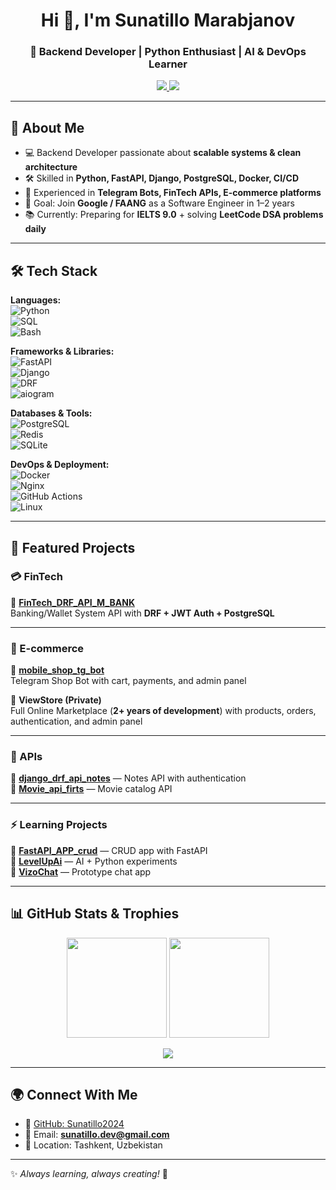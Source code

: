 <!-- Banner -->
<h1 align="center">Hi 👋, I'm Sunatillo Marabjanov</h1>
<h3 align="center">🚀 Backend Developer | Python Enthusiast | AI & DevOps Learner</h3>

<p align="center">
  <a href="https://github.com/Sunatillo2024">
    <img src="https://img.shields.io/badge/GitHub-Sunatillo2024-black?style=for-the-badge&logo=github" />
  </a>
  <a href="mailto:sunatillo.dev@gmail.com">
    <img src="https://img.shields.io/badge/Email-Contact-red?style=for-the-badge&logo=gmail" />
  </a>
</p>

---

## 🌟 About Me
- 💻 Backend Developer passionate about **scalable systems & clean architecture**  
- 🛠 Skilled in **Python, FastAPI, Django, PostgreSQL, Docker, CI/CD**  
- 🤖 Experienced in **Telegram Bots, FinTech APIs, E-commerce platforms**  
- 🚀 Goal: Join **Google / FAANG** as a Software Engineer in 1–2 years  
- 📚 Currently: Preparing for **IELTS 9.0** + solving **LeetCode DSA problems daily**  

---

## 🛠 Tech Stack

**Languages:**  
![Python](https://img.shields.io/badge/Python-3776AB?style=for-the-badge&logo=python&logoColor=white)  
![SQL](https://img.shields.io/badge/SQL-025E8C?style=for-the-badge&logo=postgresql&logoColor=white)  
![Bash](https://img.shields.io/badge/Bash-4EAA25?style=for-the-badge&logo=gnubash&logoColor=white)  

**Frameworks & Libraries:**  
![FastAPI](https://img.shields.io/badge/FastAPI-009688?style=for-the-badge&logo=fastapi&logoColor=white)  
![Django](https://img.shields.io/badge/Django-092E20?style=for-the-badge&logo=django&logoColor=white)  
![DRF](https://img.shields.io/badge/DRF-009688?style=for-the-badge&logo=django&logoColor=white)  
![aiogram](https://img.shields.io/badge/aiogram-2CA5E0?style=for-the-badge&logo=telegram&logoColor=white)  

**Databases & Tools:**  
![PostgreSQL](https://img.shields.io/badge/PostgreSQL-316192?style=for-the-badge&logo=postgresql&logoColor=white)  
![Redis](https://img.shields.io/badge/Redis-DC382D?style=for-the-badge&logo=redis&logoColor=white)  
![SQLite](https://img.shields.io/badge/SQLite-003B57?style=for-the-badge&logo=sqlite&logoColor=white)  

**DevOps & Deployment:**  
![Docker](https://img.shields.io/badge/Docker-2496ED?style=for-the-badge&logo=docker&logoColor=white)  
![Nginx](https://img.shields.io/badge/Nginx-009639?style=for-the-badge&logo=nginx&logoColor=white)  
![GitHub Actions](https://img.shields.io/badge/GitHub_Actions-2088FF?style=for-the-badge&logo=githubactions&logoColor=white)  
![Linux](https://img.shields.io/badge/Linux-FCC624?style=for-the-badge&logo=linux&logoColor=black)  

---

## 🚀 Featured Projects

### 💳 FinTech
🔹 **[FinTech_DRF_API_M_BANK](https://github.com/Sunatillo2024/FinTech_DRF_API_M_BANK)**  
Banking/Wallet System API with **DRF + JWT Auth + PostgreSQL**  

---

### 🛒 E-commerce
🔹 **[mobile_shop_tg_bot](https://github.com/Sunatillo2024/mobile_shop_tg_bot)**  
Telegram Shop Bot with cart, payments, and admin panel  

🔹 **ViewStore (Private)**  
Full Online Marketplace (**2+ years of development**) with products, orders, authentication, and admin panel  

---

### 📝 APIs
🔹 **[django_drf_api_notes](https://github.com/Sunatillo2024/django_drf_api_notes)** — Notes API with authentication  
🔹 **[Movie_api_firts](https://github.com/Sunatillo2024/Movie_api_firts)** — Movie catalog API  

---

### ⚡ Learning Projects
🔹 **[FastAPI_APP_crud](https://github.com/Sunatillo2024/FastAPI_APP_crud)** — CRUD app with FastAPI  
🔹 **[LevelUpAi](https://github.com/Sunatillo2024/LevelUpAi)** — AI + Python experiments  
🔹 **[VizoChat](https://github.com/Sunatillo2024/VizoChat)** — Prototype chat app  

---

## 📊 GitHub Stats & Trophies

<p align="center">
  <img src="https://github-readme-stats.vercel.app/api?username=Sunatillo2024&show_icons=true&theme=tokyonight" height="160"/>
  <img src="https://github-readme-stats.vercel.app/api/top-langs/?username=Sunatillo2024&layout=compact&theme=tokyonight" height="160"/>
</p>

<p align="center">
  <img src="https://github-profile-trophy.vercel.app/?username=Sunatillo2024&theme=tokyonight&row=1&no-frame=true&margin-w=15" />
</p>

---

## 🌍 Connect With Me
- 💼 [GitHub: Sunatillo2024](https://github.com/Sunatillo2024)  
- 📧 Email: **sunatillo.dev@gmail.com**  
- 📍 Location: Tashkent, Uzbekistan  

---
✨ *Always learning, always creating!* 🚀
